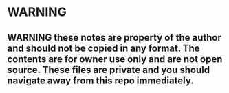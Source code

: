 # WARNING

## WARNING these notes are property of the author and should not be copied in any format. The contents are for owner use only and are not open source. These files are private and  you should navigate away from this repo immediately. 
